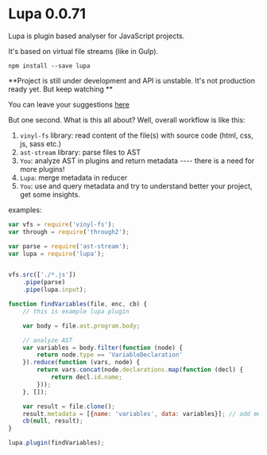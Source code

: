 
Lupa 0.0.71
====

Lupa is plugin based analyser for JavaScript projects.

It's based on virtual file streams (like in Gulp).

`npm install --save lupa`

**Project is still under development and API is unstable. It's not production ready yet. But keep watching **

You can leave your suggestions [here](https://github.com/hex13/lupa/issues)

But one second. What is this all about? Well, overall workflow is like this:

1. `vinyl-fs` library: read content of the file(s) with source code (html, css, js, sass etc.)
2. `ast-stream` library: parse files to AST
3. `You`: analyze AST in plugins and return metadata ---- there is a need for more plugins!
4. `Lupa`: merge metadata in reducer
5. `You`: use and query metadata and try to understand better your project, get some insights.

examples:

```js
var vfs = require('vinyl-fs');
var through = require('through2');

var parse = require('ast-stream');
var lupa = require('lupa');


vfs.src(['./*.js'])
    .pipe(parse)
    .pipe(lupa.input);

function findVariables(file, enc, cb) {
    // this is example lupa plugin

    var body = file.ast.program.body;

    // analyze AST
    var variables = body.filter(function (node) {
        return node.type == 'VariableDeclaration'
    }).reduce(function (vars, node) {
        return vars.concat(node.declarations.map(function (decl) {
            return decl.id.name;
        }));
    }, []);

    var result = file.clone();
    result.metadata = [{name: 'variables', data: variables}]; // add metadata
    cb(null, result);
}

lupa.plugin(findVariables);
